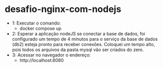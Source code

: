 # desafio-nginx-com-nodejs

- 1: Executar o comando: 
  - docker compose up
- 2: Esperar a aplicação nodeJS se conectar a base de dados, foi configurado um tempo de 4 minutos para o serviço da base de dados (db2) esteja pronto para receber conexões. Coloquei um tempo alto, pois todos os arquivos da pasta mysql vão ser criados do zero. 
- 3: Acessar no navegador o endereço:
  - http://localhost:8080
